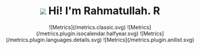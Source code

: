 <h1 align="center"><img src="https://media.giphy.com/media/hvRJCLFzcasrR4ia7z/giphy.gif" width="35"> <b>Hi! I'm Rahmatullah. R</b></h1>
<div align="center">
![Metrics](/metrics.classic.svg)
![Metrics](/metrics.plugin.isocalendar.halfyear.svg)
![Metrics](/metrics.plugin.languages.details.svg)
![Metrics](/metrics.plugin.anilist.svg)
</div>
